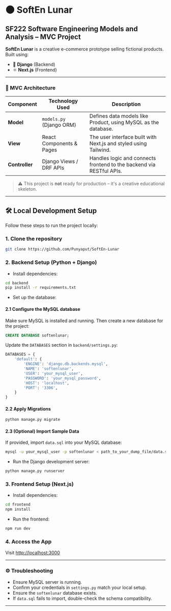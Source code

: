 # 🌑 SoftEn Lunar

## SF222 Software Engineering Models and Analysis – MVC Project

**SoftEn Lunar** is a creative e-commerce prototype selling fictional products.  
Built using:  
- 🐍 **Django** (Backend)  
- ⚛️ **Next.js** (Frontend)  

---

### 🧩 MVC Architecture

| Component     | Technology Used               | Description                                                                  |
|---------------|-------------------------------|------------------------------------------------------------------------------|
| **Model**     | `models.py` (Django ORM)      | Defines data models like Product, using MySQL as the database.              |
| **View**      | React Components & Pages      | The user interface built with Next.js and styled using Tailwind.            |
| **Controller**| Django Views / DRF APIs       | Handles logic and connects frontend to the backend via RESTful APIs.        |

> ⚠️ This project is **not** ready for production – it's a creative educational skeleton.

---

## 🛠️ Local Development Setup

Follow these steps to run the project locally:

### 1. Clone the repository
```bash
git clone https://github.com/Punyaput/SoftEn-Lunar
```

### 2. Backend Setup (Python + Django)

- Install dependencies:
```bash
cd backend
pip install -r requirements.txt
```

- Set up the database:

#### 2.1 Configure the MySQL database

Make sure MySQL is installed and running. Then create a new database for the project:

```sql
CREATE DATABASE softenlunar;
```

Update the `DATABASES` section in `backend/settings.py`:

```python
DATABASES = {
    'default': {
        'ENGINE': 'django.db.backends.mysql',
        'NAME': 'softenlunar',
        'USER': 'your_mysql_user',
        'PASSWORD': 'your_mysql_password',
        'HOST': 'localhost',
        'PORT': '3306',
    }
}
```

#### 2.2 Apply Migrations

```bash
python manage.py migrate
```

#### 2.3 (Optional) Import Sample Data

If provided, import `data.sql` into your MySQL database:

```bash
mysql -u your_mysql_user -p softenlunar < path_to_your_dump_file/data.sql
```

- Run the Django development server:
```bash
python manage.py runserver
```

### 3. Frontend Setup (Next.js)

- Install dependencies:
```bash
cd frontend
npm install
```

- Run the frontend:
```bash
npm run dev
```

### 4. Access the App

Visit [http://localhost:3000](http://localhost:3000)

---

### ⚙️ Troubleshooting

- Ensure MySQL server is running.
- Confirm your credentials in `settings.py` match your local setup.
- Ensure the `softenlunar` database exists.
- If `data.sql` fails to import, double-check the schema compatibility.

---
